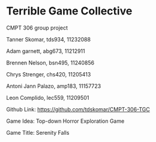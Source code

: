 # Terrible Game Collective
CMPT 306 group project


Tanner Skomar, tds934, 11232088

Adam garnett, abg673, 11212911

Brennen Nelson, bsn495, 11240856

Chrys Strenger, chs420, 11205413

Antoni Jann Palazo, amp183, 11157723

Leon Complido, lec559, 11209501

Github Link:
https://github.com/tdskomar/CMPT-306-TGC


Game Idea:
Top-down Horror Exploration Game


Game Title:
Serenity Falls
